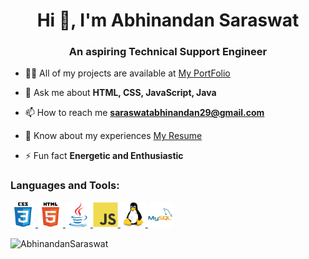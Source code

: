 <h1 align="center">Hi 👋, I'm Abhinandan Saraswat</h1>
<h3 align="center">An aspiring Technical Support Engineer</h3>

- 👨‍💻 All of my projects are available at [My PortFolio](https://abhinandansaraswat.github.io/)

- 💬 Ask me about **HTML, CSS, JavaScript, Java**

- 📫 How to reach me **saraswatabhinandan29@gmail.com**

- 📄 Know about my experiences [My Resume](https://drive.google.com/file/d/11L9GdcvK5WduezzawSoPz9ZpHoNZSyVr/view?usp=share_link)

- ⚡ Fun fact **Energetic and Enthusiastic**

<h3 align="left"></h3>
<p align="left">
</p>

<h3 align="left">Languages and Tools:</h3>
<p align="left"> <a href="https://www.w3schools.com/css/" target="_blank" rel="noreferrer"> <img src="https://raw.githubusercontent.com/devicons/devicon/master/icons/css3/css3-original-wordmark.svg" alt="css3" width="40" height="40"/> </a> <a href="https://www.w3.org/html/" target="_blank" rel="noreferrer"> <img src="https://raw.githubusercontent.com/devicons/devicon/master/icons/html5/html5-original-wordmark.svg" alt="html5" width="40" height="40"/> </a> <a href="https://www.java.com" target="_blank" rel="noreferrer"> <img src="https://raw.githubusercontent.com/devicons/devicon/master/icons/java/java-original.svg" alt="java" width="40" height="40"/> </a> <a href="https://developer.mozilla.org/en-US/docs/Web/JavaScript" target="_blank" rel="noreferrer"> <img src="https://raw.githubusercontent.com/devicons/devicon/master/icons/javascript/javascript-original.svg" alt="javascript" width="40" height="40"/> </a> <a href="https://www.linux.org/" target="_blank" rel="noreferrer"> <img src="https://raw.githubusercontent.com/devicons/devicon/master/icons/linux/linux-original.svg" alt="linux" width="40" height="40"/> </a> <a href="https://www.mysql.com/" target="_blank" rel="noreferrer"> <img src="https://raw.githubusercontent.com/devicons/devicon/master/icons/mysql/mysql-original-wordmark.svg" alt="mysql" width="40" height="40"/> </a> </p>

<p><img align="center" src="https://github-readme-stats.vercel.app/api/top-langs?username=AbhinandanSaraswat&show_icons=true&locale=en&layout=compact" alt="AbhinandanSaraswat" /></p>

